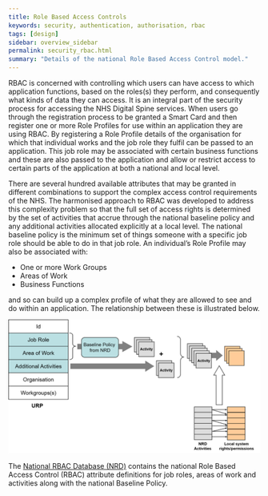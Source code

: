 ```yaml
---
title: Role Based Access Controls
keywords: security, authentication, authorisation, rbac
tags: [design]
sidebar: overview_sidebar
permalink: security_rbac.html
summary: "Details of the national Role Based Access Control model."
---
```


RBAC is concerned with controlling which users can have access to which application functions, based on the roles(s) they perform, and consequently what kinds of data they can access. It is an integral part of the security process for accessing the NHS Digital Spine services. When users go through the registration process to be granted a Smart Card and then register one or more Role Profiles for use within an application they are using RBAC. 
By registering a Role Profile details of the organisation for which that individual works and the job role they fulfil can be passed to an application. This job role may be associated with certain business functions and these are also passed to the application and allow or restrict access to certain parts of the application at both a national and local level.
 
There are several hundred available attributes that may be granted in different combinations to support the complex access control requirements of the NHS. The harmonised approach to RBAC was developed to address this complexity problem so that the full set of access rights is determined by the set of activities that accrue through the national baseline policy and any additional activities allocated explicitly at a local level. The national baseline policy is the minimum set of things someone with a specific job role should be able to do in that job role. An individual’s Role Profile may also be associated with:

- One or more Work Groups
- Areas of Work
- Business Functions 

and so can build up a complex profile of what they are allowed to see and do within an application. The relationship between these is illustrated below. 

![RBAC Overview Diagram](images/RBAC-Diagram.png)

The [National RBAC Database (NRD)](https://digital.nhs.uk/services/registration-authorities-and-smartcards#section-2) contains the national Role Based Access Control (RBAC) attribute definitions for job roles, areas of work and activities along with the national Baseline Policy.

